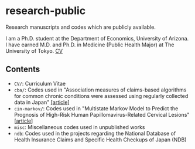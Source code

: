 # research-public
Research manuscripts and codes which are publicly available.

I am a Ph.D. student at the Department of Economics, University of Arizona. I have earned M.D. and Ph.D. in Medicine (Public Health Major) at The University of Tokyo.
[CV](https://github.com/harakonan/research-public/blob/master/CV/CV_KH.pdf)

## Contents

- `CV/`: Curriculum Vitae
- `cba/`: Codes used in "Association measures of claims-based algorithms for common chronic conditions were assessed using regularly collected data in Japan" [[article]](https://doi.org/10.1016/j.jclinepi.2018.03.004)
- `cin-markov/`: Codes used in "Multistate Markov Model to Predict the Prognosis of High-Risk Human Papillomavirus-Related Cervical Lesions" [[article]](https://www.mdpi.com/2072-6694/12/2/270)
- `misc`: Miscellaneous codes used in unpublished works
- `ndb`: Codes used in the projects regarding the National Database of Health Insurance Claims and Specific Health Checkups of Japan (NDB)